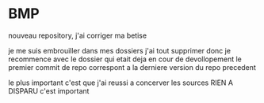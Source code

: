 # BMP
 nouveau repository, j'ai corriger ma betise

je me suis embrouiller dans mes dossiers j'ai tout supprimer donc je recommence avec le dossier qui etait deja en cour de devollopement 
le premier commit de repo correspont a la derniere version du repo precedent 

le plus important c'est que j'ai reussi a concerver les sources
RIEN A DISPARU c'est important

